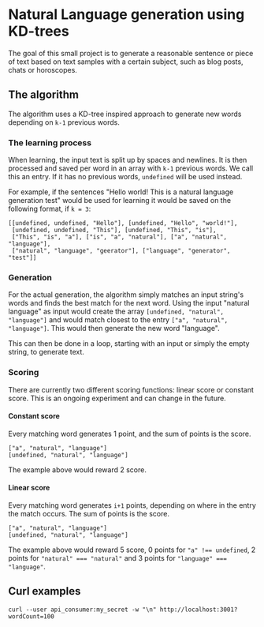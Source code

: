 # Natural Language generation using KD-trees

The goal of this small project is to generate a reasonable sentence or piece of text based on
text samples with a certain subject, such as blog posts, chats or horoscopes. 

## The algorithm
The algorithm uses a KD-tree inspired approach to generate new words depending on `k-1` 
previous words. 

### The learning process
When learning, the input text is split up by spaces and newlines. It is then processed
 and saved  per word in an array with `k-1` previous words. We call this an entry. 
 If it has no previous words, `undefined` will be used instead.  
 
For example, if the sentences "Hello world! This is a natural language generation test"
 would be used for learning it would be saved on the following format, if `k = 3`:
 
```
[[undefined, undefined, "Hello"], [undefined, "Hello", "world!"], 
 [undefined, undefined, "This"], [undefined, "This", "is"],
 ["This", "is", "a"], ["is", "a", "natural"], ["a", "natural", "language"],
 ["natural", "language", "geerator"], ["language", "generator", "test"]] 
```
 
### Generation
For the actual generation, the algorithm simply matches an input string's 
 words and finds the best match for the next word. Using the input "natural language" as
 input would create the array `[undefined, "natural", "language"]` and would match
 closest to the entry `["a", "natural", "language"]`. This would then generate the new
 word "language". 
 
This can then be done in a loop, starting with an input or simply the empty string, to
 generate text.
 
### Scoring
There are currently two different scoring functions: linear score or constant score. 
This is an ongoing experiment and can change in the future.

#### Constant score
Every matching word generates 1 point, and the sum of points is the score.

```
["a", "natural", "language"]
[undefined, "natural", "language"]
```

The example above would reward 2 score. 

#### Linear score
Every matching word generates `i+1` points, depending on where in the entry the match 
occurs. The sum of points is the score.

```
["a", "natural", "language"]
[undefined, "natural", "language"]
```

The example above would reward 5 score, 0 points for `"a" !== undefined`, 
2 points for `"natural" === "natural"` and 3 points for `"language" === "language"`.  

## Curl examples

`curl --user api_consumer:my_secret -w "\n" http://localhost:3001?wordCount=100`